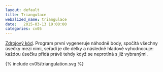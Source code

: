 ```yaml
---
layout: default
title: Triangulace
webalized_name: triangulace
date:   2015-03-13 19:00:00
categories: cv05
---
```


[Zdrojový kód](https://github.com/OndrejSlamecka/iv122/blob/gh-pages/assets/geom_alg/triangulation.py). Program první vygeneruje náhodně body, spočítá všechny úsečky mezi nimi, seřadí je dle délky a následně hladově vyhodnocuje: každou úsečku přidá právě tehdy když se neprotíná s již vybranými.

{% include cv05/triangulation.svg %}
